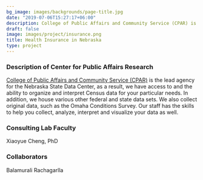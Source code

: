 ```yaml
---
bg_image: images/backgrounds/page-title.jpg
date: "2019-07-06T15:27:17+06:00"
description: College of Public Affairs and Community Service (CPAR) is the lead agency for the Nebraska State Data Center, as a result, we have access to and the ability to organize and interpret Census data for your particular needs.
draft: false
image: images/project/insurance.png
title: Health Insurance in Nebraska
type: project
---
```


### Description of Center for Public Affairs Research

[College of Public Affairs and Community Service (CPAR)](https://www.unomaha.edu/college-of-public-affairs-and-community-service/center-for-public-affairs-research/index.php) is the lead agency for the Nebraska State Data Center, as a result, we have access to and the ability to organize and interpret Census data for your particular needs. In addition, we house various other federal and state data sets. We also collect original data, such as the Omaha Conditions Survey. Our staff has the skills to help you collect, analyze, interpret and visualize your data as well.

### Consulting Lab Faculty

Xiaoyue Cheng, PhD

### Collaborators

Balamurali Rachagarlla
